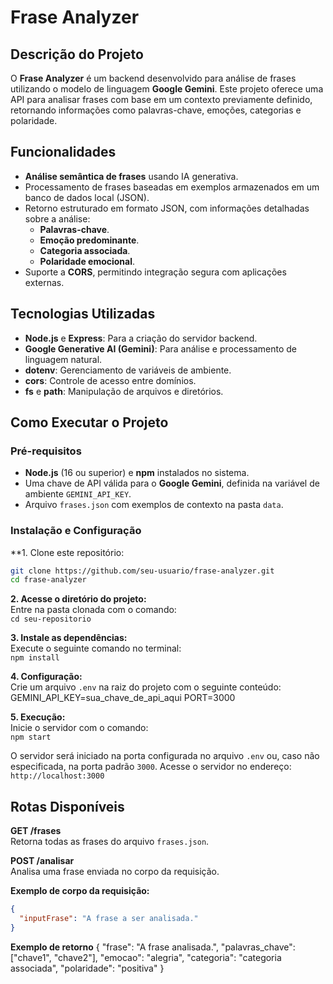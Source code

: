 # Frase Analyzer

## Descrição do Projeto
O **Frase Analyzer** é um backend desenvolvido para análise de frases utilizando o modelo de linguagem **Google Gemini**. Este projeto oferece uma API para analisar frases com base em um contexto previamente definido, retornando informações como palavras-chave, emoções, categorias e polaridade.

## Funcionalidades
- **Análise semântica de frases** usando IA generativa.
- Processamento de frases baseadas em exemplos armazenados em um banco de dados local (JSON).
- Retorno estruturado em formato JSON, com informações detalhadas sobre a análise:
  - **Palavras-chave**.
  - **Emoção predominante**.
  - **Categoria associada**.
  - **Polaridade emocional**.
- Suporte a **CORS**, permitindo integração segura com aplicações externas.

## Tecnologias Utilizadas
- **Node.js** e **Express**: Para a criação do servidor backend.
- **Google Generative AI (Gemini)**: Para análise e processamento de linguagem natural.
- **dotenv**: Gerenciamento de variáveis de ambiente.
- **cors**: Controle de acesso entre domínios.
- **fs** e **path**: Manipulação de arquivos e diretórios.

## Como Executar o Projeto

### Pré-requisitos
- **Node.js** (16 ou superior) e **npm** instalados no sistema.
- Uma chave de API válida para o **Google Gemini**, definida na variável de ambiente `GEMINI_API_KEY`.
- Arquivo `frases.json` com exemplos de contexto na pasta `data`.

### Instalação e Configuração

**1. Clone este repositório:
   ```bash
   git clone https://github.com/seu-usuario/frase-analyzer.git
   cd frase-analyzer
```

**2. Acesse o diretório do projeto:**  
Entre na pasta clonada com o comando:  
`cd seu-repositorio`  

**3. Instale as dependências:**  
Execute o seguinte comando no terminal:  
`npm install`  

**4. Configuração:**  
Crie um arquivo `.env` na raiz do projeto com o seguinte conteúdo:  
GEMINI_API_KEY=sua_chave_de_api_aqui
PORT=3000

**5. Execução:**  
Inicie o servidor com o comando:  
`npm start`  

O servidor será iniciado na porta configurada no arquivo `.env` ou, caso não especificada, na porta padrão `3000`. Acesse o servidor no endereço:  
`http://localhost:3000`

## Rotas Disponíveis

**GET /frases**  
Retorna todas as frases do arquivo `frases.json`.  

**POST /analisar**  
Analisa uma frase enviada no corpo da requisição.  

**Exemplo de corpo da requisição:**  
```json
{
  "inputFrase": "A frase a ser analisada."
}
```

**Exemplo de retorno**
{
  "frase": "A frase analisada.",
  "palavras_chave": ["chave1", "chave2"],
  "emocao": "alegria",
  "categoria": "categoria associada",
  "polaridade": "positiva"
}

